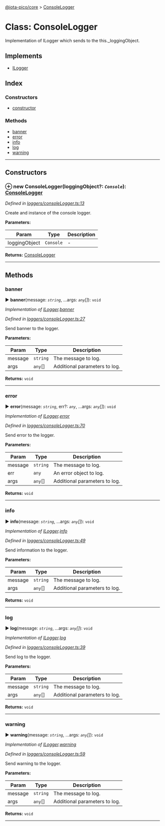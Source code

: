[@iota-pico/core](../README.md) > [ConsoleLogger](../classes/consolelogger.md)



# Class: ConsoleLogger


Implementation of ILogger which sends to the this._loggingObject.

## Implements

* [ILogger](../interfaces/ilogger.md)

## Index

### Constructors

* [constructor](consolelogger.md#constructor)


### Methods

* [banner](consolelogger.md#banner)
* [error](consolelogger.md#error)
* [info](consolelogger.md#info)
* [log](consolelogger.md#log)
* [warning](consolelogger.md#warning)



---
## Constructors
<a id="constructor"></a>


### ⊕ **new ConsoleLogger**(loggingObject?: *`Console`*): [ConsoleLogger](consolelogger.md)


*Defined in [loggers/consoleLogger.ts:13](https://github.com/iotaeco/iota-pico-core/blob/73a2e5a/src/loggers/consoleLogger.ts#L13)*



Create and instance of the console logger.


**Parameters:**

| Param | Type | Description |
| ------ | ------ | ------ |
| loggingObject | `Console`   |  - |





**Returns:** [ConsoleLogger](consolelogger.md)

---


## Methods
<a id="banner"></a>

###  banner

► **banner**(message: *`string`*, ...args: *`any`[]*): `void`



*Implementation of [ILogger](../interfaces/ilogger.md).[banner](../interfaces/ilogger.md#banner)*

*Defined in [loggers/consoleLogger.ts:27](https://github.com/iotaeco/iota-pico-core/blob/73a2e5a/src/loggers/consoleLogger.ts#L27)*



Send banner to the logger.


**Parameters:**

| Param | Type | Description |
| ------ | ------ | ------ |
| message | `string`   |  The message to log. |
| args | `any`[]   |  Additional parameters to log. |





**Returns:** `void`





___

<a id="error"></a>

###  error

► **error**(message: *`string`*, err?: *`any`*, ...args: *`any`[]*): `void`



*Implementation of [ILogger](../interfaces/ilogger.md).[error](../interfaces/ilogger.md#error)*

*Defined in [loggers/consoleLogger.ts:70](https://github.com/iotaeco/iota-pico-core/blob/73a2e5a/src/loggers/consoleLogger.ts#L70)*



Send error to the logger.


**Parameters:**

| Param | Type | Description |
| ------ | ------ | ------ |
| message | `string`   |  The message to log. |
| err | `any`   |  An error object to log. |
| args | `any`[]   |  Additional parameters to log. |





**Returns:** `void`





___

<a id="info"></a>

###  info

► **info**(message: *`string`*, ...args: *`any`[]*): `void`



*Implementation of [ILogger](../interfaces/ilogger.md).[info](../interfaces/ilogger.md#info)*

*Defined in [loggers/consoleLogger.ts:49](https://github.com/iotaeco/iota-pico-core/blob/73a2e5a/src/loggers/consoleLogger.ts#L49)*



Send information to the logger.


**Parameters:**

| Param | Type | Description |
| ------ | ------ | ------ |
| message | `string`   |  The message to log. |
| args | `any`[]   |  Additional parameters to log. |





**Returns:** `void`





___

<a id="log"></a>

###  log

► **log**(message: *`string`*, ...args: *`any`[]*): `void`



*Implementation of [ILogger](../interfaces/ilogger.md).[log](../interfaces/ilogger.md#log)*

*Defined in [loggers/consoleLogger.ts:39](https://github.com/iotaeco/iota-pico-core/blob/73a2e5a/src/loggers/consoleLogger.ts#L39)*



Send log to the logger.


**Parameters:**

| Param | Type | Description |
| ------ | ------ | ------ |
| message | `string`   |  The message to log. |
| args | `any`[]   |  Additional parameters to log. |





**Returns:** `void`





___

<a id="warning"></a>

###  warning

► **warning**(message: *`string`*, ...args: *`any`[]*): `void`



*Implementation of [ILogger](../interfaces/ilogger.md).[warning](../interfaces/ilogger.md#warning)*

*Defined in [loggers/consoleLogger.ts:59](https://github.com/iotaeco/iota-pico-core/blob/73a2e5a/src/loggers/consoleLogger.ts#L59)*



Send warning to the logger.


**Parameters:**

| Param | Type | Description |
| ------ | ------ | ------ |
| message | `string`   |  The message to log. |
| args | `any`[]   |  Additional parameters to log. |





**Returns:** `void`





___


